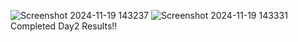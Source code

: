 ![Screenshot 2024-11-19 143237](https://github.com/user-attachments/assets/adda8f1d-8d2a-4787-9dac-fd64d6b7fe3b)
![Screenshot 2024-11-19 143331](https://github.com/user-attachments/assets/98bbd650-0205-4609-b595-50d47fb47fb1)
Completed Day2 Results!!
